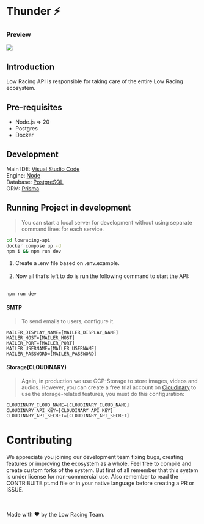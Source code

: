 # Thunder ⚡
### Preview
<img src="https://i.postimg.cc/wjVSLDCD/Home.png"/>

## Introduction
Low Racing API is responsible for taking care of the entire Low Racing ecosystem.

## Pre-requisites 
- Node.js => 20
- Postgres
- Docker

## Development
Main IDE: [Visual Studio Code](https://code.visualstudio.com) <br>
Engine: [Node](https://nodejs.org) <br>
Database: [PostgreSQL](https://www.postgresql.org/) <br>
ORM: [Prisma](https://www.prisma.io/)

## Running Project in development
> You can start a local server for development without using separate command lines for each service.
```bash
cd lowracing-api
docker compose up -d
npm i && npm run dev
```



1. Create a .env file based on .env.example.
<br/> <br/>
2. Now all that’s left to do is run the following command to start the API: <br/> <br/>
```
npm run dev
```

#### SMTP
> To send emails to users, configure it.
```env
MAILER_DISPLAY_NAME=[MAILER_DISPLAY_NAME]
MAILER_HOST=[MAILER_HOST]
MAILER_PORT=[MAILER_PORT]
MAILER_USERNAME=[MAILER_USERNAME]
MAILER_PASSWORD=[MAILER_PASSWORD]
```

#### Storage(CLOUDINARY) 
> Again, in production we use GCP-Storage to store images, videos and audios.
> However, you can create a free trial account on [Cloudinary](https://cloudinary.com) to use the storage-related features, you must do this configuration:
```env
CLOUDINARY_CLOUD_NAME=[CLOUDINARY_CLOUD_NAME]
CLOUDINARY_API_KEY=[CLOUDINARY_API_KEY]
CLOUDINARY_API_SECRET=[CLOUDINARY_API_SECRET]
```

# Contributing
We appreciate you joining our development team fixing bugs, creating features or improving the ecosystem as a whole. Feel free to compile and create custom forks of the system. But first of all remember that this system is under license for non-commercial use. Also remember to read the CONTRIBUITE.pt.md file or in your native language before creating a PR or ISSUE.

<br><br>
Made with ❤️ by the Low Racing Team.
